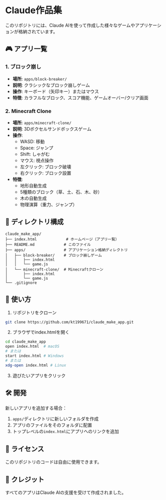 # Claude作品集

このリポジトリには、Claude AIを使って作成した様々なゲームやアプリケーションが格納されています。

## 🎮 アプリ一覧

### 1. ブロック崩し
- **場所**: `apps/block-breaker/`
- **説明**: クラシックなブロック崩しゲーム
- **操作**: キーボード（矢印キー）またはマウス
- **特徴**: カラフルなブロック、スコア機能、ゲームオーバー/クリア画面

### 2. Minecraft Clone
- **場所**: `apps/minecraft-clone/`
- **説明**: 3Dボクセルサンドボックスゲーム
- **操作**: 
  - WASD: 移動
  - Space: ジャンプ
  - Shift: しゃがむ
  - マウス: 視点操作
  - 左クリック: ブロック破壊
  - 右クリック: ブロック設置
- **特徴**: 
  - 地形自動生成
  - 5種類のブロック（草、土、石、木、砂）
  - 木の自動生成
  - 物理演算（重力、ジャンプ）

## 📁 ディレクトリ構成

```
claude_make_app/
├── index.html             # ホームページ（アプリ一覧）
├── README.md             # このファイル
├── apps/                 # アプリケーション格納ディレクトリ
│   ├── block-breaker/    # ブロック崩しゲーム
│   │   ├── index.html
│   │   └── game.js
│   └── minecraft-clone/  # Minecraftクローン
│       ├── index.html
│       └── game.js
└── .gitignore
```

## 🚀 使い方

1. リポジトリをクローン
```bash
git clone https://github.com/kt199671/claude_make_app.git
```

2. ブラウザでindex.htmlを開く
```bash
cd claude_make_app
open index.html  # macOS
# または
start index.html # Windows
# または
xdg-open index.html # Linux
```

3. 遊びたいアプリをクリック

## 🛠 開発

新しいアプリを追加する場合：

1. `apps/`ディレクトリに新しいフォルダを作成
2. アプリのファイルをそのフォルダに配置
3. トップレベルの`index.html`にアプリへのリンクを追加

## 📝 ライセンス

このリポジトリのコードは自由に使用できます。

## 🤖 クレジット

すべてのアプリはClaude AIの支援を受けて作成されました。